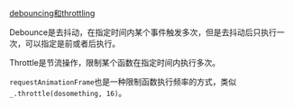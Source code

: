 
[debouncing和throttling](https://css-tricks.com/debouncing-throttling-explained-examples/)

Debounce是去抖动，在指定时间内某个事件触发多次，但是去抖动后只执行一次，可以指定是前或者后执行。

Throttle是节流操作，限制某个函数在指定时间内执行多次。

`requestAnimationFrame`也是一种限制函数执行频率的方式，类似`_.throttle(dosomething, 16)`。